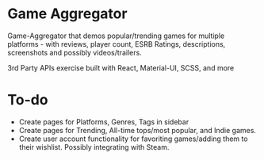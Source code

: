 # Game Aggregator

Game-Aggregator that demos popular/trending games for multiple platforms - with reviews, player count, ESRB Ratings, descriptions, screenshots and possibly videos/trailers. 

3rd Party APIs exercise built with React, Material-UI, SCSS, and more

# To-do
* Create pages for Platforms, Genres, Tags in sidebar
* Create pages for Trending, All-time tops/most popular, and Indie games.
* Create user account functionality for favoriting games/adding them to their wishlist. Possibly integrating with Steam. 

